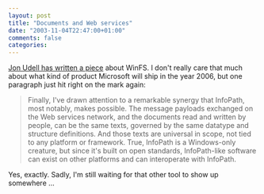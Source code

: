 ```yaml
---
layout: post
title: "Documents and Web services"
date: "2003-11-04T22:47:00+01:00"
comments: false
categories: 
---
```


<p><a href="href="http://weblog.infoworld.com/udell">Jon Udell has written <a href="http://weblog.infoworld.com/udell/2003/11/03.html#a838" title="Jon Udell: Windows types and universal types">a piece</a> about WinFS. I don't really care that much about what kind of product Microsoft will ship in the year 2006, but one paragraph just hit right on the mark again:</p>
<blockquote>
Finally, I've drawn attention to a remarkable synergy that InfoPath, most notably, makes possible. The message payloads exchanged on the Web services network, and the documents read and written by people, can be the same texts, governed by the same datatype and structure definitions. And those texts are universal in scope, not tied to any platform or framework. True, InfoPath is a Windows-only creature, but since it's built on open standards, InfoPath-like software can exist on other platforms and can interoperate with InfoPath.
</blockquote>
<p>Yes, exactly. Sadly, I'm still waiting for that other tool to show up somewhere ...</p>

